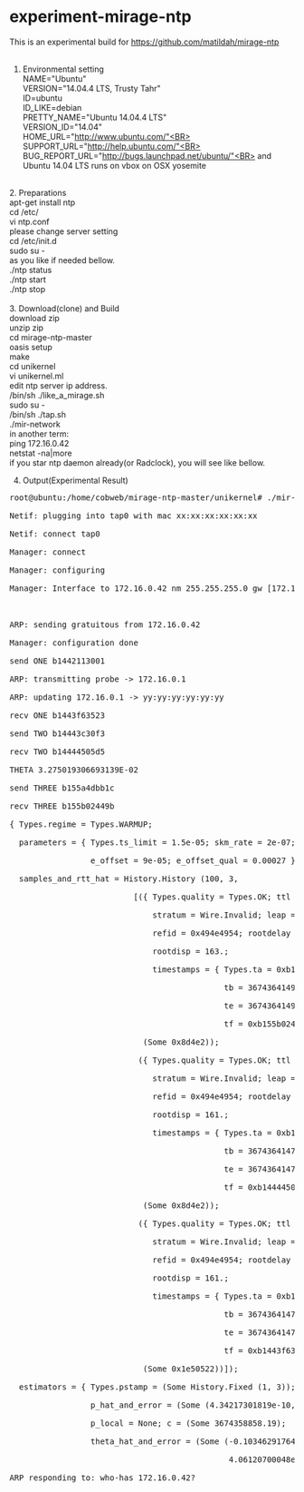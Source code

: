 # experiment-mirage-ntp
This is an experimental build for https://github.com/matildah/mirage-ntp<BR>
<BR>
1. Environmental setting<BR>
   NAME="Ubuntu"<BR>
   VERSION="14.04.4 LTS, Trusty Tahr"<BR>
   ID=ubuntu<BR>
   ID_LIKE=debian<BR>
   PRETTY_NAME="Ubuntu 14.04.4 LTS"<BR>
   VERSION_ID="14.04"<BR>
   HOME_URL="http://www.ubuntu.com/"<BR>
   SUPPORT_URL="http://help.ubuntu.com/"<BR>
   BUG_REPORT_URL="http://bugs.launchpad.net/ubuntu/"<BR>
   and Ubuntu 14.04 LTS runs on vbox on OSX yosemite<BR>
<BR>
2. Preparations<BR>
   apt-get install ntp<BR>
   cd /etc/<BR>
   vi ntp.conf<BR>
   please change server setting<BR>
   cd /etc/init.d<BR>
   sudo su -<BR>
   as you like if needed bellow.<BR>
   ./ntp status<BR>
   ./ntp start<BR>
   ./ntp stop<BR>
<BR>
3. Download(clone) and Build<BR>
   download zip<BR>
   unzip zip<BR>
   cd mirage-ntp-master<BR>
   oasis setup<BR>
   make<BR>
   cd unikernel<BR>
   vi unikernel.ml<BR>
   edit ntp server ip address.<BR>
   /bin/sh  ./like_a_mirage.sh<BR>
   sudo su -<BR>
   /bin/sh ./tap.sh<BR>
   ./mir-network<BR>
   in another term:<BR>
     ping 172.16.0.42<BR>
     netstat -na|more<BR>
   if you star ntp daemon already(or Radclock), you will see like bellow.<BR>

4. Output(Experimental Result)<BR>
<pre>
root@ubuntu:/home/cobweb/mirage-ntp-master/unikernel# ./mir-network<BR>
Netif: plugging into tap0 with mac xx:xx:xx:xx:xx:xx<BR>
Netif: connect tap0<BR>
Manager: connect<BR>
Manager: configuring<BR>
Manager: Interface to 172.16.0.42 nm 255.255.255.0 gw [172.16.0.1]<BR>
<BR>
ARP: sending gratuitous from 172.16.0.42<BR>
Manager: configuration done<BR>
send ONE b1442113001<BR>
ARP: transmitting probe -> 172.16.0.1<BR>
ARP: updating 172.16.0.1 -> yy:yy:yy:yy:yy:yy<BR>
recv ONE b1443f63523<BR>
send TWO b14443c30f3<BR>
recv TWO b14444505d5<BR>
THETA 3.275019306693139E-02<BR>
send THREE b155a4dbb1c<BR>
recv THREE b155b02449b<BR>
{ Types.regime = Types.WARMUP;<BR>
  parameters = { Types.ts_limit = 1.5e-05; skm_rate = 2e-07;<BR>
                 e_offset = 9e-05; e_offset_qual = 0.00027 };<BR>
  samples_and_rtt_hat = History.History (100, 3,<BR>
                          [({ Types.quality = Types.OK; ttl = 64;<BR>
                              stratum = Wire.Invalid; leap = Wire.Unknown;<BR>
                              refid = 0x494e4954; rootdelay = 0.;<BR>
                              rootdisp = 163.;<BR>
                              timestamps = { Types.ta = 0xb155a4dbb1c;<BR>
                                             tb = 3674364149.824326992;<BR>
                                             te = 3674364149.824419022;<BR>
                                             tf = 0xb155b02449b } },<BR>
                            (Some 0x8d4e2));<BR>
                           ({ Types.quality = Types.OK; ttl = 64;<BR>
                              stratum = Wire.Invalid; leap = Wire.Unknown;<BR>
                              refid = 0x494e4954; rootdelay = 0.;<BR>
                              rootdisp = 161.;<BR>
                              timestamps = { Types.ta = 0xb14443c30f3;<BR>
                                             tb = 3674364147.790860176;<BR>
                                             te = 3674364147.790915966;<BR>
                                             tf = 0xb14444505d5 } },<BR>
                            (Some 0x8d4e2));<BR>
                           ({ Types.quality = Types.OK; ttl = 64;<BR>
                              stratum = Wire.Invalid; leap = Wire.Unknown;<BR>
                              refid = 0x494e4954; rootdelay = 0.;<BR>
                              rootdisp = 161.;<BR>
                              timestamps = { Types.ta = 0xb1442113001;<BR>
                                             tb = 3674364147.787147999;<BR>
                                             te = 3674364147.787259102;<BR>
                                             tf = 0xb1443f63523 } },<BR>
                            (Some 0x1e50522))]);<BR>
  estimators = { Types.pstamp = (Some History.Fixed (1, 3));<BR>
                 p_hat_and_error = (Some (4.34217301819e-10, 0.00905027596167));<BR>
                 p_local = None; c = (Some 3674358858.19);<BR>
                 theta_hat_and_error = (Some (-0.103462917644,<BR>
                                              4.06120700048e-07)) } }<BR>
ARP responding to: who-has 172.16.0.42?<BR>
</pre>
